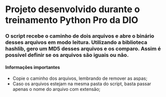 # Projeto desenvolvido durante o treinamento Python Pro da DIO

### O script recebe o caminho de dois arquivos e abre o binário desses arquivos em modo leitura. Utilizando a biblioteca hashlib, gero um MD5 desses arquivos e os comparo. Assim é possível definir se os arquivos são iguais ou não.

#### Informações importantes

* Copie o caminho dos arquivos, lembrando de remover as aspas;
* Caso os arquivos estejam na mesma pasta do script, basta passar apenas o nome do arquivo com extensão;